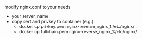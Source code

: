 modify nginx.conf to your needs:
* your server_name
* copy cert and privkey to container (e.g.):
  * docker cp privkey.pem nginx-reverse_nginx_1:/etc/nginx/
  * docker cp fullchain.pem nginx-reverse_nginx_1:/etc/nginx/
